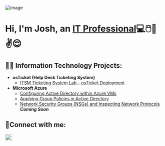 ![image](https://github.com/user-attachments/assets/8f6fa0f1-2434-41ba-92a6-fc5bd6629cd1)


<h1>Hi, I'm Josh, an <a href="https://www.linkedin.com/in/joshuaschlegel/">IT Professional</a>💻🖱️📱✌️😌</h1>

<h2>👨‍💻 Information Technology Projects:</h2>

- <b>osTicket (Help Desk Ticketing System)</b>
  - [ITSM Ticketing System Lab – osTicket Deployment](https://github.com/JoshuaSchlegel/osticket-prereqs) 
- <b>Microsoft Azure</b>
  - [Configuring Active Directory within Azure VMs](https://github.com/JoshuaSchlegel/configure-ad) 
  - [Applying Group Policies in Active Directory](https://github.com/JoshuaSchlegel/group-policy-ad) 
  - [Network Security Groups (NSGs) and Inspecting Network Protocols](https://github.com/JoshuaSchlegel/azure-network-protocols) ***Coming Soon***
    

<h2>🤳Connect with me:</h2>

[<img align="left" alt="Josh | LinkedIn" width="22px" src="https://cdn.jsdelivr.net/npm/simple-icons@v3/icons/linkedin.svg" />][linkedin]

[linkedin]: https://www.linkedin.com/in/joshuaschlegel/
